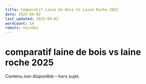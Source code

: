 ```yaml
---
title: Comparatif Laine De Bois Vs Laine Roche 2025
date: 2025-09-02
last_updated: 2025-09-02
wordcount: 14
robots: noindex
---
```


# comparatif laine de bois vs laine roche 2025

Contenu non disponible – hors sujet.